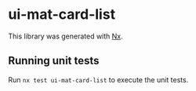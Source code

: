 # ui-mat-card-list

This library was generated with [Nx](https://nx.dev).

## Running unit tests

Run `nx test ui-mat-card-list` to execute the unit tests.
